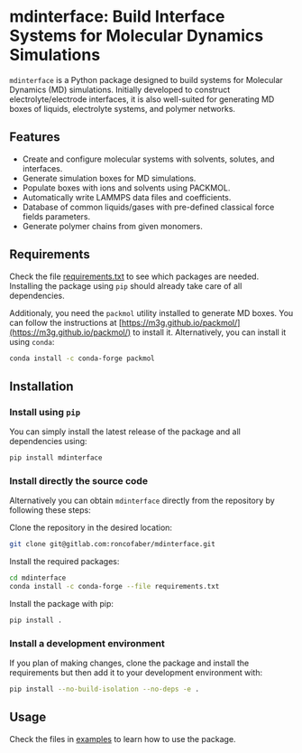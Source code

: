 # mdinterface: Build Interface Systems for Molecular Dynamics Simulations

`mdinterface` is a Python package designed to build systems for Molecular Dynamics (MD) simulations. Initially developed to construct electrolyte/electrode interfaces, it is also well-suited for generating MD boxes of liquids, electrolyte systems, and polymer networks.

## Features

- Create and configure molecular systems with solvents, solutes, and interfaces.
- Generate simulation boxes for MD simulations.
- Populate boxes with ions and solvents using PACKMOL.
- Automatically write LAMMPS data files and coefficients.
- Database of common liquids/gases with pre-defined classical force fields parameters.
- Generate polymer chains from given monomers.

## Requirements

Check the file [requirements.txt](requirements.txt) to see which packages are needed. Installing the package using `pip` should already take care of all dependencies.

Additionaly, you need the `packmol` utility installed to generate MD boxes. You can follow the instructions at [https://m3g.github.io/packmol/](https://m3g.github.io/packmol/) to install it. Alternatively, you can install it using `conda`:

```bash
conda install -c conda-forge packmol
```

## Installation

### Install using `pip`

You can simply install the latest release of the package and all dependencies using:

```bash
pip install mdinterface
```

### Install directly the source code

Alternatively you can obtain `mdinterface` directly from the repository by following these steps:

Clone the repository in the desired location:

```bash
git clone git@gitlab.com:roncofaber/mdinterface.git
```

Install the required packages:

```bash
cd mdinterface
conda install -c conda-forge --file requirements.txt
```

Install the package with pip:

```bash
pip install .
```

### Install a development environment

If you plan of making changes, clone the package and install the requirements but then add it to your development environment with:

```bash
pip install --no-build-isolation --no-deps -e .
```

## Usage

Check the files in [examples](mdinterface/examples/) to learn how to use the package.
